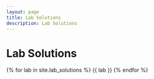 ```yaml
---
layout: page
title: Lab Solutions
description: Lab Solutions
---
```


# Lab Solutions

{% for lab in site.lab_solutions %}
{{ lab }}
{% endfor %}
